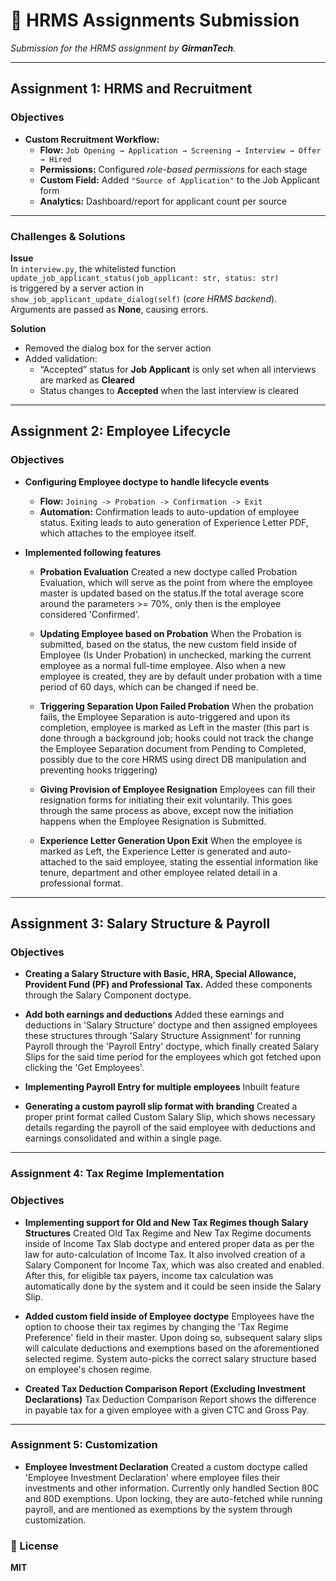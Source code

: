# 💼 HRMS Assignments Submission

_Submission for the HRMS assignment by **GirmanTech**._

---

## Assignment 1: HRMS and Recruitment

### **Objectives**

- **Custom Recruitment Workflow:**
  - **Flow:** `Job Opening → Application → Screening → Interview → Offer → Hired`
  - **Permissions:** Configured _role-based permissions_ for each stage
  - **Custom Field:** Added `"Source of Application"` to the Job Applicant form
  - **Analytics:** Dashboard/report for applicant count per source

---

### **Challenges & Solutions**

**Issue**  
In `interview.py`, the whitelisted function  
`update_job_applicant_status(job_applicant: str, status: str)`  
is triggered by a server action in  
`show_job_applicant_update_dialog(self)` (_core HRMS backend_).  
Arguments are passed as **None**, causing errors.

**Solution**

- Removed the dialog box for the server action
- Added validation:
  - “Accepted” status for **Job Applicant** is only set when all interviews are marked as **Cleared**
  - Status changes to **Accepted** when the last interview is cleared

---

## Assignment 2: Employee Lifecycle

### **Objectives**

- **Configuring Employee doctype to handle lifecycle events**

  - **Flow:** `Joining -> Probation -> Confirmation -> Exit`
  - **Automation:** Confirmation leads to auto-updation of employee status. Exiting leads to auto generation of Experience Letter PDF, which attaches to the employee itself.

- **Implemented following features**

  - **Probation Evaluation** Created a new doctype called Probation Evaluation, which will serve as the point from where the employee master is updated based on the status.If the total average score around the parameters >= 70%, only then is the employee considered 'Confirmed'.

  - **Updating Employee based on Probation** When the Probation is submitted, based on the status, the new custom field inside of Employee (Is Under Probation) in unchecked, marking the current employee as a normal full-time employee. Also when a new employee is created, they are by default under probation with a time period of 60 days, which can be changed if need be.

  - **Triggering Separation Upon Failed Probation** When the probation fails, the Employee Separation is auto-triggered and upon its completion, employee is marked as Left in the master (this part is done through a background job; hooks could not track the change the Employee Separation document from Pending to Completed, possibly due to the core HRMS using direct DB manipulation and preventing hooks triggering)

  - **Giving Provision of Employee Resignation** Employees can fill their resignation forms for initiating their exit voluntarily. This goes through the same process as above, except now the initiation happens when the Employee Resignation is Submitted.

  - **Experience Letter Generation Upon Exit** When the employee is marked as Left, the Experience Letter is generated and auto-attached to the said employee, stating the essential information like tenure, department and other employee related detail in a professional format.

---

## Assignment 3: Salary Structure & Payroll

### **Objectives**

- **Creating a Salary Structure with Basic, HRA, Special Allowance, Provident Fund (PF) and Professional Tax.** Added these components through the Salary Component doctype.

- **Add both earnings and deductions** Added these earnings and deductions in 'Salary Structure' doctype and then assigned employees these structures through 'Salary Structure Assignment' for running Payroll through the 'Payroll Entry' doctype, which finally created Salary Slips for the said time period for the employees which got fetched upon clicking the 'Get Employees'.

- **Implementing Payroll Entry for multiple employees** Inbuilt feature

- **Generating a custom payroll slip format with branding** Created a proper print format called Custom Salary Slip, which shows necessary details regarding the payroll of the said employee with deductions and earnings consolidated and within a single page.

---

### Assignment 4: Tax Regime Implementation

### **Objectives**

- **Implementing support for Old and New Tax Regimes though Salary Structures** Created Old Tax Regime and New Tax Regime documents inside of Income Tax Slab doctype and entered proper data as per the law for auto-calculation of Income Tax. It also involved creation of a Salary Component for Income Tax, which was also created and enabled. After this, for eligible tax payers, income tax calculation was automatically done by the system and it could be seen inside the Salary Slip.

- **Added custom field inside of Employee doctype** Employees have the option to choose their tax regimes by changing the 'Tax Regime Preference' field in their master. Upon doing so, subsequent salary slips will calculate deductions and exemptions based on the aforementioned selected regime. System auto-picks the correct salary structure based on employee's chosen regime.

- **Created Tax Deduction Comparison Report (Excluding Investment Declarations)** Tax Deduction Comparison Report shows the difference in payable tax for a given employee with a given CTC and Gross Pay.

---

### Assignment 5: Customization

- **Employee Investment Declaration** Created a custom doctype called 'Employee Investment Declaration' where employee files their investments and other information. Currently only handled Section 80C and 80D exemptions. Upon locking, they are auto-fetched while running payroll, and are mentioned as exemptions by the system through customization.

### 📄 License

**MIT**

